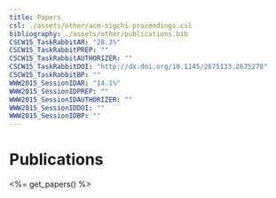 ```yaml
---
title: Papers
csl: ./assets/other/acm-sigchi-proceedings.csl
bibliography: ./assets/other/publications.bib
CSCW15_TaskRabbitAR: "28.3%"
CSCW15_TaskRabbitPREP: ""
CSCW15_TaskRabbitAUTHORIZER: ""
CSCW15_TaskRabbitDOI: "http://dx.doi.org/10.1145/2675133.2675278"
CSCW15_TaskRabbitBP: ""
WWW2015_SessionIDAR: "14.1%"
WWW2015_SessionIDPREP: ""
WWW2015_SessionIDAUTHORIZER: ""
WWW2015_SessionIDDOI: ""
WWW2015_SessionIDBP: ""
---
```

# Publications
<%= get_papers() %>
